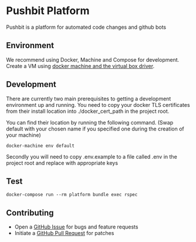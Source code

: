 # Pushbit Platform

Pushbit is a platform for automated code changes and github bots

## Environment

We recommend using Docker, Machine and Compose for development.
Create a VM using [docker machine and the virtual box driver](https://docs.docker.com/machine/get-started/).

## Development

There are currently two main prerequisites to getting a development environment up and running.
You need to copy your docker TLS certificates from their install location into ./docker_cert_path in the project root.

You can find their location by running the following command. (Swap default with your chosen name if you specified one during the creation of your machine)

```
docker-machine env default
```

Secondly you will need to copy .env.example to a file called .env in the project root and replace with appropriate keys

## Test

```
docker-compose run --rm platform bundle exec rspec
```

## Contributing

* Open a [GitHub Issue](https://github.com/pushbit-co/platform/new) for bugs and feature requests
* Initiate a [GitHub Pull Request](https://help.github.com/articles/using-pull-requests/) for patches
